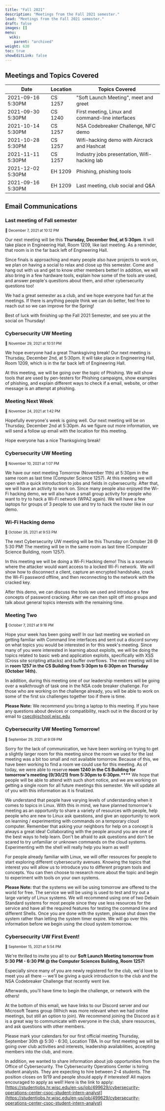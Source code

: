 ```yaml
---
title: "Fall 2021"
description: "Meetings from the Fall 2021 semester."
lead: "Meetings from the Fall 2021 semester."
draft: false
images: []
menu:
  wiki:
    parent: "archived"
weight: 630
toc: true
showEditLink: false
---
```


## Meetings and Topics Covered

| Date            |Location| Topics Covered                                     |
|-----------------|--------|----------------------------------------------------|
|2021-09-16 5:30PM|CS 1257 |"Soft Launch Meeting", meet and greet
|2021-09-30 5:30PM|CS 1240 |First meeting, Linux and command-line interfaces
|2021-10-14 5:30PM|CS 1257 |NSA Codebreaker Challenge, NFC demo
|2021-10-28 5:30PM|CS 1257 |Wifi-hacking demo with Aircrack and Hashcat
|2021-11-11 5:30PM|CS 1257 |Industry jobs presentation, Wifi-hacking lab
|2021-12-02 5:30PM|EH 1209 |Phishing, phishing tools
|2021-09-16 5:30PM|EH 1209 |Last meeting, club social and Q&A

## Email Communications

### Last meeting of Fall semester

<small>:mega: December 7, 2021 at 10:12 PM</small>

Our next meeting will be this **Thursday, December 9nd, at 5:30pm**. It will take place in Engineering Hall, Room 1209, like last meeting. As a reminder, that room is in the far back left of Engineering Hall.

Since finals is approaching and many people also have projects to work on, we plan on having a social to relax and close up this semester. Come and hang out with us and get to know other members better! In addition, we will also bring in a few hardware tools, explain how some of the tools are used, and answer people's questions about them, and other cybersecurity questions too!

We had a great semester as a club, and we hope everyone had fun at the meetings. If there is anything people think we can do better, feel free to reach out so we can improve for the Spring!

Best of luck with finishing up the Fall 2021 Semester, and see you at the social on Thursday!

### Cybersecurity UW Meeting

<small>:mega: November 29, 2021 at 10:51 PM</small>

We hope everyone had a great Thanksgiving break! Our next meeting is Thursday, December 2nd, at 5:30pm. It will take place in Engineering Hall, Room 1209, which is in the far back left of Engineering Hall.

At this meeting, we will be going over the topic of Phishing. We will show tools that are used by pen-testers for Phishing campaigns, show examples of phishing, and explain different ways to check if a email, website, or other message is an attempt at phishing.

### Meeting Next Week

<small>:mega: November 24, 2021 at 1:42 PM</small>

Hopefully everyone's week is going well. Our next meeting will be on Thursday, December 2nd at 5:30pm. As we figure out more information, we will send a follow up email with the location for this meeting.

Hope everyone has a nice Thanksgiving break!

### Cybersecurity UW Meeting

<small>:mega: November 10, 2021 at 1:07 PM</small>

We have our next meeting Tomorrow (November 11th) at 5:30pm in the same room as last time (Computer Science 1257). At this meeting we will open with a quick introduction to jobs and fields in cybersecurity. After that, we will have an activity to work on. Since many people also enjoyed the Wi-Fi hacking demo, we will also have a small group activity for people who want to try to hack a Wi-Fi network (WPA2 again). We will have a few laptops for groups of 3 people to use and try to hack the router like in our demo.

### Wi-Fi Hacking demo

<small>:mega: October 26, 2021 at 9:53 PM</small>

The next Cybersecurity UW meeting will be this Thursday on October 28 @ 5:30 PM! The meeting will be in the same room as last time (Computer Science Building, room 1257).

In this meeting we will be doing a Wi-Fi Hacking demo! This is a scenario where the attacker would want access to a locked Wi-Fi network.  We will show how to disconnect a client, capture an encrypted handshake, crack the Wi-Fi password offline, and then reconnecting to the network with the cracked key.

After this demo, we can discuss the tools we used and introduce a few concepts of password cracking. After we can then split off into groups and talk about general topics interests with the remaining time.

### Meeting Two

<small>:mega: October 7, 2021 at 9:16 PM</small>

Hope your week has been going well! In our last meeting we worked on getting familiar with Command line interfaces and sent out a discord survey on what topics you would be interested in for this week's meeting. Since many of you were interested in learning about exploits, we will be doing the topics related to basic web and application exploits, specifically with XSS (Cross site scripting attacks) and buffer overflows. The next meeting will be in **room 1257 in the CS Building** **from 5:30pm to 6:30pm on Thursday (October 14th).**

In addition, during this meeting one of our leadership members will be going over a walkthrough of task one in the NSA code breaker challenge. For those who are working on the challenge already, you will be able to work on some of the first six challenges together too if there is time.

**Please Note:** We recommend you bring a laptop to this meeting. If you have any questions about devices or compatibility, reach out in the discord or by email to csec@ischool.wisc.edu

### Cybersecurity UW Meeting Tomorrow!

<small>:mega: September 29, 2021 at 9:09 PM</small>

Sorry for the lack of communication, we have been working on trying to get a slightly larger room for this meeting since the room we used for the last meeting was a bit too small and not available tomorrow. Because of this, we have been working to find a room we could use for this meeting. As of today, we were able to reserve **room 1240 in the CS Building for tomorrow's meeting (9/30/21)** **from 5:30pm to 6:30pm.****​** We hope that people will be able to attend with such short notice, and we are working on getting a single room for all future meetings this semester. We will update all of you with this information as it is finalized.

We understand that people have varying levels of understanding when it comes to topics in Linux. With this in mind, we have planned tomorrow's meeting as an opportunity to share a variety of resources with people, help people who are new to Linux ask questions, and give an opportunity to work on learning / experimenting with commands on a temporary cloud computer. Remember that asking your neighbors for help on a concept is always a great idea! Collaborating with the people around you are one of the best ways to help learn. Don't be afraid to ask questions and don't be scared to try unfamiliar or unknown commands on the cloud systems. Experimenting with the shell will really help you learn as well!

For people already familiar with Linux, we will offer resources for people to start exploring different cybersecurity avenues. Knowing the topics that interest you will allow us to introduce you to different program tools and concepts. You can then choose to research more about the topic and begin to experiment with tools on your own systems.

**Please Note:** that the systems we will be using tomorrow are offered to the world for free. The service we will be using is used to test and try out a large variety of Linux systems. We will recommend using one of two Debain Standard systems for most people since they use less resources for the service and have all the required features for testing the command line and different Shells. Once you are done with the system, please shut down the system rather than letting the system timer expire. We will go over this information before we begin using the cloud system tomorrow.

### Cybersecurity UW First Event!

<small>:mega: September 15, 2021 at 5:54 PM</small>

We're thrilled to invite you all to our **Soft Launch Meeting tomorrow from 5:30 PM - 6:30 PM @ the Computer Sciences Building, Room 1257!**

Especially since many of you are newly registered for the club, we'd love to meet you all there -- we'll be giving a quick introduction to the club and the NSA Codebreaker Challenge that recently went live.

Afterwards, you'll have time to begin the challenge, or network with the others!

At the bottom of this email, we have links to our Discord server and our Microsoft Teams group (Which was more relevant when we had online meetings, but still an option to join). We recommend joining the Discord as it is a great way to communicate with everyone in the club, share resources, and ask questions with other members.

Please mark your calendars for our first official meeting Thursday, September 30th @ 5:30 - 6:30, Location TBA. In our first meeting we will be going over club activities and interests, leadership availabilities, accepting members into the club, and more.

In addition, we wanted to share information about job opportunities from the Office of Cybersecurity. The Cybersecurity Operations Center is hiring student analysts. They are expecting to hire between 2-4 students. The position closes on 9/19 and people should apply if interested! All majors encouraged to apply as well! Here is the link to apply: [https://studentjobs.hr.wisc.edu/en-us/job/499629/cybersecurity-operations-center-csoc-student-intern-analyst](https://studentjobs.hr.wisc.edu/en-us/job/499629/cybersecurity-operations-center-csoc-student-intern-analyst)
